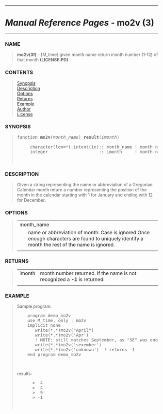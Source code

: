 <?
<body>
  <a name="top" id="top"></a>
  <div id="Container">
    <div id="Content">
      <div class="c36">
        <hr />
        <h1><i>Manual Reference Pages -</i> mo2v (3)</h1>
        <hr />
      </div><a name="0"></a>
      <h3><a name="0">NAME</a></h3>
      <blockquote>
        <b>mo2v(3f)</b> - [M_time] given month name return month number (1-12) of that month <b>(LICENSE:PD)</b>
      </blockquote><a name="contents" id="contents"></a>
      <h3>CONTENTS</h3>
      <blockquote>
        <a href="#1">Synopsis</a><br />
        <a href="#2">Description</a><br />
        <a href="#3">Options</a><br />
        <a href="#4">Returns</a><br />
        <a href="#5">Example</a><br />
        <a href="#6">Author</a><br />
        <a href="#7">License</a><br />
      </blockquote><a name="8"></a>
      <h3><a name="8">SYNOPSIS</a></h3>
      <blockquote>
        <pre>
function <b>mo2v</b>(<i>month_name</i>) <b>result</b>(<i>imonth</i>)
<br />     character(len=*),intent(in):: month_name ! month name
     integer                    :: imonth     ! month number
<br />
</pre>
      </blockquote><a name="2"></a>
      <h3><a name="2">DESCRIPTION</a></h3>
      <blockquote>
        Given a string representing the name or abbreviation of a Gregorian Calendar month return a number representing the position of the month in the
        calendar starting with 1 for January and ending with 12 for December.
      </blockquote><a name="3"></a>
      <h3><a name="3">OPTIONS</a></h3>
      <blockquote>
        <table cellpadding="3">
          <tr valign="top">
            <td class="c37" colspan="2">month_name</td>
          </tr>
          <tr valign="top">
            <td width="6%"></td>
            <td>name or abbreviation of month. Case is ignored Once enough characters are found to uniquely identify a month the rest of the name is
            ignored.</td>
          </tr>
          <tr>
            <td></td>
          </tr>
        </table>
      </blockquote><a name="4"></a>
      <h3><a name="4">RETURNS</a></h3>
      <blockquote>
        <table cellpadding="3">
          <tr valign="top">
            <td class="c37" width="6%" nowrap="nowrap">imonth</td>
            <td valign="bottom">month number returned. If the name is not recognized a <b>-1</b> is returned.</td>
          </tr>
          <tr>
            <td></td>
          </tr>
        </table>
      </blockquote><a name="5"></a>
      <h3><a name="5">EXAMPLE</a></h3>
      <blockquote>
        Sample program:
        <pre>
    program demo_mo2v
    use M_time, only : mo2v
    implicit none
       write(*,*)mo2v("April")
       write(*,*)mo2v('Apr')
       ! NOTE: still matches September, as "SE" was enough
       write(*,*)mo2v('sexember')
       write(*,*)mo2v('unknown')  ! returns -1
    end program demo_mo2v
<br />
</pre>results:
        <pre>
      &gt;  4
      &gt;  4
      &gt;  9
      &gt; -1
<br />
</pre>
      </blockquote><a name="6"></a>
    </div>
  </div>
</body>

